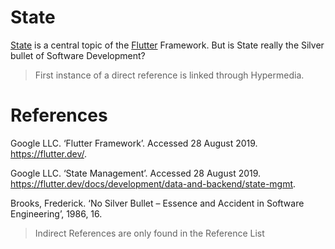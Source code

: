 # State
[State](https://flutter.dev/docs/development/data-and-backend/state-mgmt) is a central topic of the [Flutter](https://flutter.dev/) Framework. But is State really the Silver bullet of Software Development?

> First instance of a direct reference is linked through Hypermedia.

# References
Google LLC. ‘Flutter Framework’. Accessed 28 August 2019. https://flutter.dev/.

Google LLC. ‘State Management’. Accessed 28 August 2019. https://flutter.dev/docs/development/data-and-backend/state-mgmt.

Brooks, Frederick. ‘No Silver Bullet – Essence and Accident in Software Engineering’, 1986, 16.

> Indirect References are only found in the Reference List